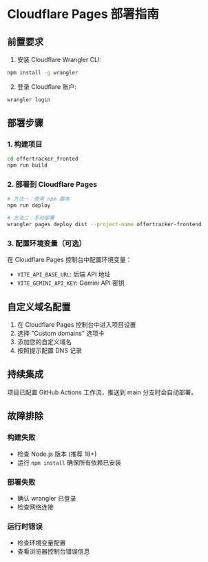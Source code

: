 # Cloudflare Pages 部署指南

## 前置要求

1. 安装 Cloudflare Wrangler CLI:
```bash
npm install -g wrangler
```

2. 登录 Cloudflare 账户:
```bash
wrangler login
```

## 部署步骤

### 1. 构建项目
```bash
cd offertracker_fronted
npm run build
```

### 2. 部署到 Cloudflare Pages
```bash
# 方法一：使用 npm 脚本
npm run deploy

# 方法二：手动部署
wrangler pages deploy dist --project-name offertracker-frontend
```

### 3. 配置环境变量（可选）

在 Cloudflare Pages 控制台中配置环境变量：
- `VITE_API_BASE_URL`: 后端 API 地址
- `VITE_GEMINI_API_KEY`: Gemini API 密钥

## 自定义域名配置

1. 在 Cloudflare Pages 控制台中进入项目设置
2. 选择 "Custom domains" 选项卡
3. 添加您的自定义域名
4. 按照提示配置 DNS 记录

## 持续集成

项目已配置 GitHub Actions 工作流，推送到 main 分支时会自动部署。

## 故障排除

### 构建失败
- 检查 Node.js 版本 (推荐 18+)
- 运行 `npm install` 确保所有依赖已安装

### 部署失败
- 确认 wrangler 已登录
- 检查网络连接

### 运行时错误
- 检查环境变量配置
- 查看浏览器控制台错误信息